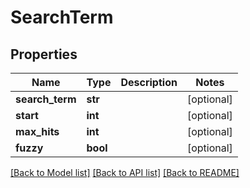 # SearchTerm

## Properties
Name | Type | Description | Notes
------------ | ------------- | ------------- | -------------
**search_term** | **str** |  | [optional] 
**start** | **int** |  | [optional] 
**max_hits** | **int** |  | [optional] 
**fuzzy** | **bool** |  | [optional] 

[[Back to Model list]](../README.md#documentation-for-models) [[Back to API list]](../README.md#documentation-for-api-endpoints) [[Back to README]](../README.md)


